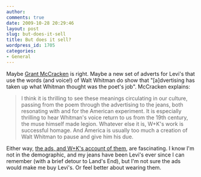 ```yaml
---
author:
comments: true
date: 2009-10-28 20:29:46
layout: post
slug: but-does-it-sell
title: But does it sell?
wordpress_id: 1705
categories:
- General
---
```


Maybe [Grant McCracken](http://www.cultureby.com/trilogy/2009/10/walt-whitman.html) is right. Maybe a new set of adverts for Levi's that use the words (and voice!) of Walt Whitman do show that "[a]dvertising has taken up what Whitman thought was the poet's job". McCracken explains:

> I think it is thrilling to see these meanings circulating in our culture, passing from the poem through the advertising to the jeans, both resonating with and for the American experiment.  It is especially thrilling to hear Whitman's voice return to us from the 19th century, the muse himself made legion.  Whatever else it is, W+K's work is successful homage.  And America is usually too much a creation of Walt Whitman to pause and give him his due.  

Either way, [the ads, and W+K's account of them](http://blog.wk.com/2009/07/go-forth.html), are fascinating. I know I'm not in the demographic, and my jeans have been Levi's ever since I can remember (with a brief detour to Land's End), but I'm not sure the ads would make me buy Levi's. Or feel better about wearing them.
